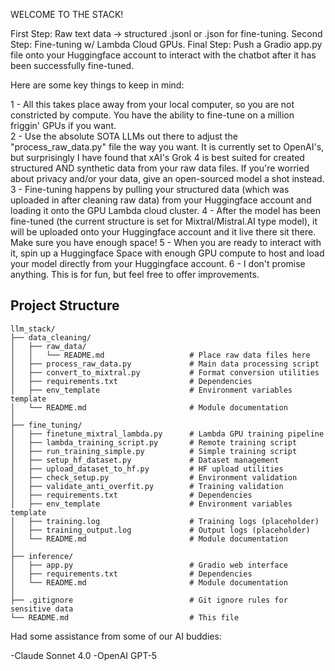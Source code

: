 WELCOME TO THE STACK!

First Step: Raw text data -> structured .jsonl or .json for fine-tuning.
Second Step: Fine-tuning w/ Lambda Cloud GPUs.
Final Step: Push a Gradio app.py file onto your Huggingface account to interact with the chatbot after it has been successfully fine-tuned.

Here are some key things to keep in mind:

1 - All this takes place away from your local computer, so you are not constricted by compute.  You have the ability to fine-tune on a million friggin' GPUs if you want.  
2 - Use the absolute SOTA LLMs out there to adjust the "process_raw_data.py" file the way you want.  It is currently set to OpenAI's, but surprisingly I have found that xAI's Grok 4 is best suited for created structured AND synthetic data from your raw data files.  If you're worried about privacy and/or your data, give an open-sourced model a shot instead.
3 - Fine-tuning happens by pulling your structured data (which was uploaded in after cleaning raw data) from your Huggingface account and loading it onto the GPU Lambda cloud cluster.
4 - After the model has been fine-tuned (the current structure is set for Mixtral/Mistral.AI type model), it will be uploaded onto your Huggingface account and it live there sit there.  Make sure you have enough space!
5 - When you are ready to interact with it, spin up a Huggingface Space with enough GPU compute to host and load your model directly from your Huggingface account.
6 - I don't promise anything.  This is for fun, but feel free to offer improvements.
 

## Project Structure

```
llm_stack/
├── data_cleaning/
│   ├── raw_data/
│   │   └── README.md                   # Place raw data files here
│   ├── process_raw_data.py             # Main data processing script
│   ├── convert_to_mixtral.py           # Format conversion utilities
│   ├── requirements.txt                # Dependencies
│   ├── env_template                    # Environment variables template
│   └── README.md                       # Module documentation
│
├── fine_tuning/
│   ├── finetune_mixtral_lambda.py      # Lambda GPU training pipeline
│   ├── lambda_training_script.py       # Remote training script
│   ├── run_training_simple.py          # Simple training script
│   ├── setup_hf_dataset.py             # Dataset management
│   ├── upload_dataset_to_hf.py         # HF upload utilities
│   ├── check_setup.py                  # Environment validation
│   ├── validate_anti_overfit.py        # Training validation
│   ├── requirements.txt                # Dependencies
│   ├── env_template                    # Environment variables template
│   ├── training.log                    # Training logs (placeholder)
│   ├── training_output.log             # Output logs (placeholder)
│   └── README.md                       # Module documentation
│
├── inference/
│   ├── app.py                          # Gradio web interface
│   ├── requirements.txt                # Dependencies
│   └── README.md                       # Module documentation
│
├── .gitignore                          # Git ignore rules for sensitive data
└── README.md                           # This file
```

Had some assistance from some of our AI buddies:

-Claude Sonnet 4.0
-OpenAI GPT-5

